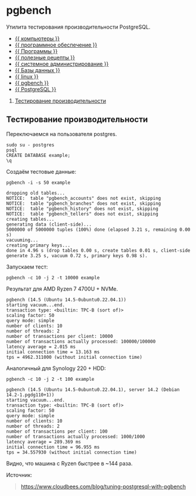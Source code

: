# pgbench

Утилита тестирования производительности PostgreSQL.



- [{{ компьютеры }}](../../__tags/kompytery.md)
- [{{ программное обеспечение }}](../../__tags/programmnoe_obespechenie.md)
- [{{ Программы }}](../../__tags/programmy.md)
- [{{ полезные рецепты }}](../../__tags/poleznye_retsepty.md)
- [{{ системное администрирование }}](../../__tags/sistemnoe_administrirovanie.md)
- [{{ Базы данных }}](../../__tags/bazy_dannyh.md)
- [{{ linux }}](../../__tags/linux.md)
- [{{ pgbench }}](../../__tags/pgbench.md)
- [{{ PostgreSQL }}](../../__tags/postgresql.md)


1. [Тестирование производительности](#Тестирование-производительности)

## Тестирование производительности

Переключаемся на пользователя postgres.

```shell
sudo su - postgres
psql
CREATE DATABASE example;
\q
```

Создаём тестовые данные:

```shell
pgbench -i -s 50 example
```

```shell
dropping old tables...
NOTICE:  table "pgbench_accounts" does not exist, skipping
NOTICE:  table "pgbench_branches" does not exist, skipping
NOTICE:  table "pgbench_history" does not exist, skipping
NOTICE:  table "pgbench_tellers" does not exist, skipping
creating tables...
generating data (client-side)...
5000000 of 5000000 tuples (100%) done (elapsed 3.21 s, remaining 0.00 s)
vacuuming...
creating primary keys...
done in 4.96 s (drop tables 0.00 s, create tables 0.01 s, client-side generate 3.25 s, vacuum 0.72 s, primary keys 0.98 s).
```

Запускаем тест:

```shell
pgbench -c 10 -j 2 -t 10000 example
```

Результат для AMD Ryzen 7 4700U + NVMe.

```shell
pgbench (14.5 (Ubuntu 14.5-0ubuntu0.22.04.1))
starting vacuum...end.
transaction type: <builtin: TPC-B (sort of)>
scaling factor: 50
query mode: simple
number of clients: 10
number of threads: 2
number of transactions per client: 10000
number of transactions actually processed: 100000/100000
latency average = 2.015 ms
initial connection time = 13.163 ms
tps = 4962.311000 (without initial connection time)
```

Аналогичный для Synology 220 + HDD:

```shell
pgbench -c 10 -j 2 -t 100 example
```

```shell
pgbench (14.5 (Ubuntu 14.5-0ubuntu0.22.04.1), server 14.2 (Debian 14.2-1.pgdg110+1))
starting vacuum...end.
transaction type: <builtin: TPC-B (sort of)>
scaling factor: 50
query mode: simple
number of clients: 10
number of threads: 2
number of transactions per client: 100
number of transactions actually processed: 1000/1000
latency average = 289.369 ms
initial connection time = 96.955 ms
tps = 34.557930 (without initial connection time)
```

Видно, что машина с Ryzen быстрее в ~144 раза.

Источник:

> https://www.cloudbees.com/blog/tuning-postgresql-with-pgbench
